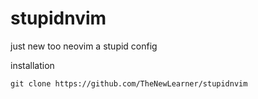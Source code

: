 # stupidnvim

just new too neovim a stupid config

installation
```
git clone https://github.com/TheNewLearner/stupidnvim

```
